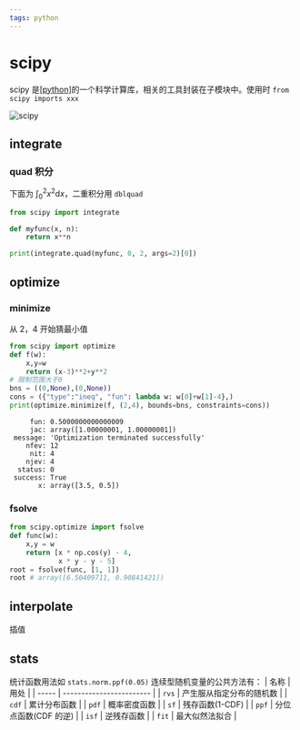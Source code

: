```yaml
---
tags: python
---
```


# scipy

scipy 是[[python]]的一个科学计算库，相关的工具封装在子模块中。使用时 `from scipy imports xxx`

![scipy](../../attachments/scipy.png)

## integrate

### quad 积分

下面为 $\int_0^2x^2\mathrm{d}x$，二重积分用 `dblquad`

```python
from scipy import integrate

def myfunc(x, n):
    return x**n

print(integrate.quad(myfunc, 0, 2, args=2)[0])
```

## optimize

### minimize

从 2，4 开始猜最小值

```python
from scipy import optimize
def f(w):
    x,y=w
    return (x-3)**2+y**2
# 限制范围大于0
bns = ((0,None),(0,None))
cons = ({"type":"ineq", "fun": lambda w: w[0]+w[1]-4},)
print(optimize.minimize(f, (2,4), bounds=bns, constraints=cons))
```

```text
     fun: 0.5000000000000009
     jac: array([1.00000001, 1.00000001])
 message: 'Optimization terminated successfully'
    nfev: 12
     nit: 4
    njev: 4
  status: 0
 success: True
       x: array([3.5, 0.5])
```

### fsolve

```python
from scipy.optimize import fsolve
def func(w):
    x,y = w
    return [x * np.cos(y) - 4,
            x * y - y - 5]
root = fsolve(func, [1, 1])
root # array([6.50409711, 0.90841421])
```

## interpolate

插值

## stats

统计函数用法如 `stats.norm.ppf(0.05)` 连续型随机变量的公共方法有：
| 名称 | 用处 |
| ----- | ------------------------ |
| `rvs` | 产生服从指定分布的随机数 |
| `cdf` | 累计分布函数 |
| `pdf` | 概率密度函数 |
| `sf` | 残存函数(1-CDF) |
| `ppf` | 分位点函数(CDF 的逆) |
| `isf` | 逆残存函数 |
| `fit` | 最大似然法拟合 |

[//begin]: # "Autogenerated link references for markdown compatibility"
[python]: ../python.md "python"
[//end]: # "Autogenerated link references"

